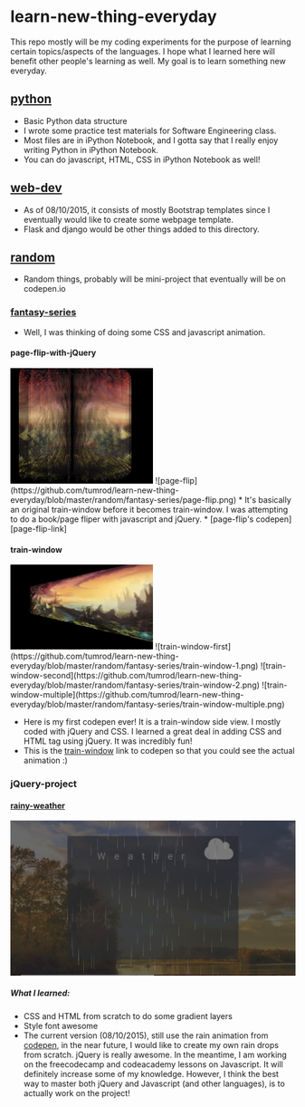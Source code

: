 # learn-new-thing-everyday
This repo mostly will be my coding experiments for the purpose of learning certain topics/aspects of the languages. I hope what I learned here will benefit other people's learning as well. My goal is to learn something new everyday.

## [python][python-dir]
* Basic Python data structure
* I wrote some practice test materials for Software Engineering class.
* Most files are in iPython Notebook, and I gotta say that I really enjoy writing Python in iPython Notebook.
* You can do javascript, HTML, CSS in iPython Notebook as well!

## [web-dev][web-dev-dir]
* As of 08/10/2015, it consists of mostly Bootstrap templates since I eventually would like to create some webpage template.
* Flask and django would be other things added to this directory.

## [random][random-dir]
* Random things, probably will be mini-project that eventually will be on codepen.io

### [fantasy-series][fantasy-dir]
* Well, I was thinking of doing some CSS and javascript animation.

#### page-flip-with-jQuery
<img src="https://github.com/tumrod/learn-new-thing-everyday/blob/master/random/fantasy-series/page-flip.png" alt="page-flip" width="50%" height="50%">
![page-flip](https://github.com/tumrod/learn-new-thing-everyday/blob/master/random/fantasy-series/page-flip.png)
* It's basically an original train-window before it becomes train-window. I was attempting to do a book/page fliper with javascript and jQuery.
* [page-flip's codepen][page-flip-link]

#### train-window
<img src="https://github.com/tumrod/learn-new-thing-everyday/blob/master/random/fantasy-series/train-window-1.png" alt="train-window-first" width="50%" height="50%">
![train-window-first](https://github.com/tumrod/learn-new-thing-everyday/blob/master/random/fantasy-series/train-window-1.png)
![train-window-second](https://github.com/tumrod/learn-new-thing-everyday/blob/master/random/fantasy-series/train-window-2.png)
![train-window-multiple](https://github.com/tumrod/learn-new-thing-everyday/blob/master/random/fantasy-series/train-window-multiple.png)

* Here is my first codepen ever! It is a train-window side view. I mostly coded with jQuery and CSS. I learned a great deal in adding CSS and HTML tag using jQuery. It was incredibly fun!
* This is the [train-window][train-window-link] link to codepen so that you could see the actual animation :)

### jQuery-project
#### [rainy-weather][jQuery-dir]
![rainy-weather](https://github.com/tumrod/learn-new-thing-everyday/blob/master/random/jQuery-project/08102015.png)

##### What I learned:
* CSS and HTML from scratch to do some gradient layers
* Style font awesome
* The current version (08/10/2015), still use the rain animation from [codepen][codepen-link], in the near future, I would like to create my own rain drops from scratch. jQuery is really awesome. In the meantime, I am working on the freecodecamp and codeacademy lessons on Javascript. It will definitely increase some of my knowledge. However, I think the best way to master both jQuery and Javascript (and other languages), is to actually work on the project!



[python-dir]: https://github.com/tumrod/learn-new-thing-everyday/tree/master/python
[web-dev-dir]: https://github.com/tumrod/learn-new-thing-everyday/tree/master/web-dev
[random-dir]: https://github.com/tumrod/learn-new-thing-everyday/tree/master/random
[jQuery-dir]: https://github.com/tumrod/learn-new-thing-everyday/tree/master/random/jQuery-project
[fantasy-dir]: https://github.com/tumrod/learn-new-thing-everyday/tree/master/random/fantasy-series
[codepen-link]: http://codepen.io/alemesre/pen/hAxGg
[train-window-link]: http://codepen.io/tumrod/pen/aOxBYB
[page-flip-link]: http://codepen.io/tumrod/pen/EjJZrp
